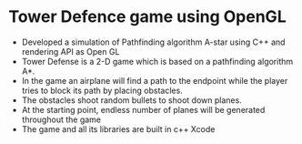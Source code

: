 #   Tower Defence game using OpenGL 

* Developed a simulation of Pathfinding algorithm A-star using C++ and rendering API as Open GL
* Tower Defense is a 2-D game which is based on a pathfinding algorithm A*.
* In the game an airplane will find a path to the endpoint while the player tries to block its path by placing obstacles.
* The obstacles shoot random bullets to shoot down planes.
* At the starting point, endless number of planes will be generated throughout the game
* The game and all its libraries are built in c++ Xcode
